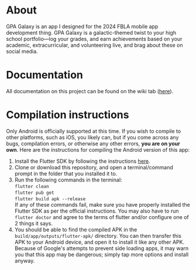 # About
GPA Galaxy is an app I designed for the 2024 FBLA mobile app development thing. GPA Galaxy is a galactic-themed twist to your high school portfolio—log your grades, and earn achievements based on your academic, extracurricular, and volunteering live, and brag about these on social media. 

# Documentation
All documentation on this project can be found on the wiki tab ([here]()).

# Compilation instructions
Only Android is officially supported at this time. If you wish to compile to other platforms, such as iOS, you likely can, but if you come across any bugs, compilation errors, or otherwise any other errors, **you are on your own**. Here are the instructions for compiling the Android version of this app:
1. Install the Flutter SDK by following the instructions [here](https://flutter-ko.dev/get-started/install).
2. Clone or download this repository, and open a terminal/command prompt in the folder that you installed it to.
3. Run the following commands in the terminal:  
`flutter clean`  
`flutter pub get`  
`flutter build apk --release`  
If any of these commands fail, make sure you have properly installed the Flutter SDK as per the official instructions. You may also have to run `flutter doctor` and agree to the terms of flutter and/or configure one of 2 things it says.
4. You should be able to find the compiled APK in the ` build/app/outputs/flutter-apk/` directory. You can then transfer this APK to your Android device, and open it to install it like any other APK. Because of Google's attempts to prevent side loading apps, it may warn you that this app may be dangerous; simply tap more options and install anyway.